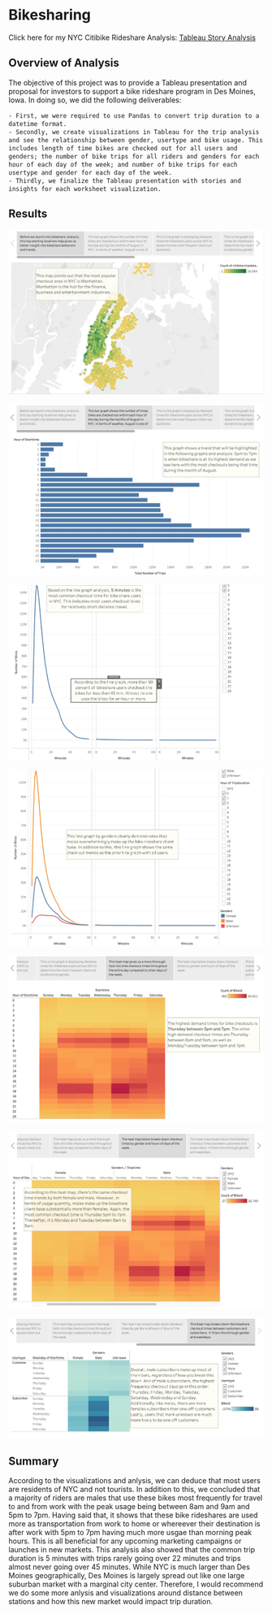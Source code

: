 # Bikesharing

Click here for my NYC Citibike Rideshare Analysis: [Tableau Story Analysis](https://public.tableau.com/app/profile/josh.zaragoza/viz/NYCCitibikeAnalysis_16416638545800/NYCCitibikeAnalysis)

## Overview of Analysis

The objective of this project was to provide a Tableau presentation and proposal for investors to support a bike rideshare program in Des Moines, Iowa. In doing so, we did the following deliverables:

    - First, we were required to use Pandas to convert trip duration to a datetime format. 
    - Secondly, we create visualizations in Tableau for the trip analysis and see the relationship between gender, usertype and bike usage. This includes length of time bikes are checked out for all users and genders; the number of bike trips for all riders and genders for each hour of each day of the week; and number of bike trips for each usertype and gender for each day of the week.
    - Thirdly, we finalize the Tableau presentation with stories and insights for each worksheet visualization.  

## Results

![Top Starting Locations](https://github.com/jzaragoza21/bikesharing/blob/main/Resources/Top_starting_locations.PNG)

![August_Peak_Hours](https://github.com/jzaragoza21/bikesharing/blob/main/Resources/August_peak_hours.PNG)

![Checkout_Times_Users](https://github.com/jzaragoza21/bikesharing/blob/main/Resources/Checkout_times_users.PNG)

![Checkout_Times_Genders](https://github.com/jzaragoza21/bikesharing/blob/main/Resources/Checkout_times_genders.PNG)

![Trips_byWeekday_EachHour](https://github.com/jzaragoza21/bikesharing/blob/main/Resources/Trips_Hour_Weekday.PNG)

![Trips_by_Gender](https://github.com/jzaragoza21/bikesharing/blob/main/Resources/Trips_by_gender.PNG)

![Trips_by_Weekday_Gender](https://github.com/jzaragoza21/bikesharing/blob/main/Resources/Trips_by_Weekday_Gender.PNG)



## Summary

According to the visualizations and anlysis, we can deduce that most users are residents of NYC and not tourists. In addition to this, we concluded that a majority of riders are males that use these bikes most frequently for travel to and from work with the peak usage being between 8am and 9am and 5pm to 7pm. Having said that, it shows that these bike rideshares are used more as transportation from work to home or whereever their destination is after work with 5pm to 7pm having much more usgae than morning peak hours. This is all beneficial for any upcoming marketing campaigns or launches in new markets. This analysis also showed that the common trip duration is 5 minutes with trips rarely going over 22 minutes and trips almost never going over 45 minutes. While NYC is much larger than Des Moines geographically, Des Moines is largely spread out like one large suburban market with a marginal city center. Therefore, I would recommend we do some more anlysis and visualizations around distance between stations and how this new market would impact trip duration.

